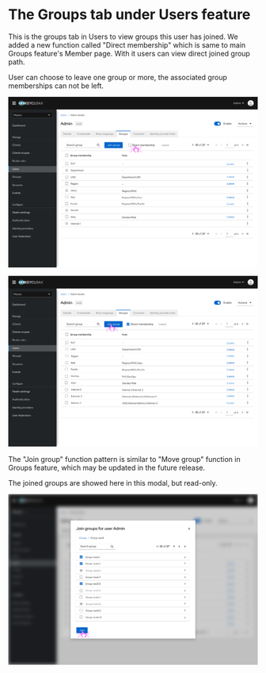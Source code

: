 # The Groups tab under Users feature

This is the groups tab in Users to view groups this user has joined. We added a new function called "Direct membership" which is same to main Groups feature's Member page. With it users can view direct joined group path.

User can choose to leave one group or more, the associated group memberships can not be left.

![Users - groups](./images/user-grp1.png)

![Users - groups](./images/user-grp2.png)

The "Join group" function pattern is similar to "Move group" function in Groups feature, which may be updated in the future release.

The joined groups are showed here in this modal, but read-only.

![Users - groups](./images/user-grp3.png)
